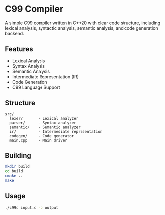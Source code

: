 # C99 Compiler

A simple C99 compiler written in C++20 with clear code structure, including lexical analysis, syntactic analysis, semantic analysis, and code generation backend.

## Features

- Lexical Analysis
- Syntax Analysis
- Semantic Analysis
- Intermediate Representation (IR)
- Code Generation
- C99 Language Support

## Structure

```
src/
  lexer/       - Lexical analyzer
  parser/      - Syntax analyzer
  semantic/    - Semantic analyzer
  ir/          - Intermediate representation
  codegen/     - Code generator
  main.cpp     - Main driver
```

## Building

```bash
mkdir build
cd build
cmake ..
make
```

## Usage

```bash
./c99c input.c -o output
```